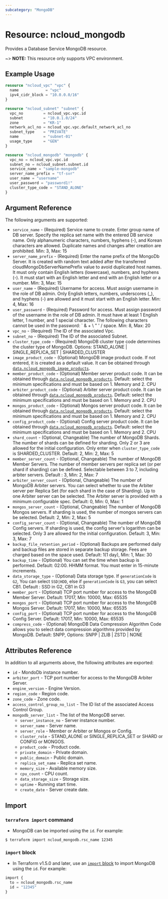 ```yaml
---
subcategory: "MongoDB"
---
```



# Resource: ncloud_mongodb

Provides a Database Service MongoDB resource.

~> **NOTE:** This resource only supports VPC environment.

## Example Usage

```terraform
resource "ncloud_vpc" "vpc" {
  name            = "vpc"
  ipv4_cidr_block = "10.0.0.0/16"
}

resource "ncloud_subnet" "subnet" {
  vpc_no         = ncloud_vpc.vpc.id
  subnet         = "10.0.1.0/24"
  zone           = "KR-1"
  network_acl_no = ncloud_vpc.vpc.default_network_acl_no
  subnet_type    = "PRIVATE"
  name           = "subnet-01"
  usage_type     = "GEN"
}

resource "ncloud_mongodb" "mongodb" {
  vpc_no = ncloud_vpc.vpc.id
  subnet_no = ncloud_subnet.subnet.id
  service_name = "sample-mongodb"
  server_name_prefix = "tf-svr"
  user_name = "username"
  user_password = "password1!"
  cluster_type_code = "STAND_ALONE"
}
```


## Argument Reference

The following arguments are supported:

* `service_name` - (Required) Service name to create. Enter group name of DB server. Specify the replica set name with the entered DB service name. Only alphanumeric characters, numbers, hyphens (-), and Korean characters are allowed. Duplicate names and changes after creation are prohibited. Min: 3, Max: 15
* `server_name_prefix` - (Required) Enter the name prefix of the MongoDb Server. It is created with random text added after the transferred cloudMongoDbServerNamePrefix value to avoid duplicated host names. It must only contain English letters (lowercase), numbers, and hyphens (-). It must start with an English letter and end with an English letter or a number. Min: 3, Max: 15
* `user_name` - (Required) Username for access. Must assign username in the role of DB admin. Only English letters, numbers, underscores (_), and hyphens (-) are allowed and it must start with an English letter. Min: 4, Max: 16
* `user_password` - (Required) Password for access. Must assign password of the username in the role of DB admin. It must have at least 1 English letter, 1 number, and 1 special character. The following characters cannot be used in the password: ` & + \ " ' / space. Min: 8, Max: 20
* `vpc_no` - (Required) The ID of the associated Vpc.
* `subnet_no` - (Required) The ID of the associated Subnet.
* `cluster_type_code` - (Required) MongoDB cluster type code determines the cluster type of MongoDB. Options: STAND_ALONE | SINGLE_REPLICA_SET | SHARDED_CLUSTER
* `image_product_code` - (Optional) MongoDB image product code. If not entered, it is created as a default value. It can be obtained through [`data.ncloud_mongodb_image_products`](../data-sources/mongodb_image_products.md).
* `member_product_code` - (Optional) Member server product code. It can be obtained through [`data.ncloud_mongodb_products`](../data-sources/mongodb_products.md). Default: select the minimum specifications and must be based on 1. Memory and 2. CPU
* `arbiter_product_code` - (Optional) Arbiter server product code. It can be obtained through [`data.ncloud_mongodb_products`](../data-sources/mongodb_products.md). Default: select the minimum specifications and must be based on 1. Memory and 2. CPU
* `mongos_product_code` - (Optional) Mongos server product code. It can be obtained through [`data.ncloud_mongodb_products`](../data-sources/mongodb_products.md). Default: select the minimum specifications and must be based on 1. Memory and 2. CPU
* `config_product_code` - (Optional) Config server product code. It can be obtained through [`data.ncloud_mongodb_products`](../data-sources/mongodb_products.md). Default: select the minimum specifications and must be based on 1. Memory and 2. CPU
* `shard_count` - (Optional, Changeable) The number of MongoDB Shards. The number of shards can be defined for sharding. Only 2 or 3 are allowed for the initial configuration. Only enter when `cluster_type_code` is SHARDED_CLUSTER. Default: 2, Min: 2, Max: 5 
* `member_server_count` - (Optional, Changeable) The number of MongoDB Member Servers. The number of member servers per replica set (or per shard if sharding) can be defined. Selectable between 3 to 7, including arbiter servers. Default : 3, Min: 2, Max: 7
* `arbiter_server_count` - (Optional, Changeable) The number of MongoDB Arbiter servers. You can select whether to use the Arbiter server per Replica Set (for each shard in the case of Sharding). Up to one Arbiter server can be selected. The Arbiter server is provided with a minimum configurable spec. Default: 0, Min: 0, Max: 1
* `mongos_server_count` - (Optional, Changeable) The number of MongoDB Mongos servers. If sharding is used, the number of mongos servers can be selected. Default: 2, Min: 2, Max: 5
* `config_server_count` - (Optional, Changeable) The number of MongoDB Config servers. If sharding is used, the config server's logarithm can be selected. Only 3 are allowed for the initial configuration. Default: 3, Min: 3, Max: 7 
* `backup_file_retention_period` - (Optional) Backups are performed daily and backup files are stored in separate backup storage. Fees are charged based on the space used. Default: 1(1 day), Min: 1, Max: 30
* `backup_time` - (Optional) You can set the time when backup is performed. Default: 02:00. HHMM format. You must enter in 15-minute increments.
* `data_storage_type` - (Optional) Data storage type. If `generationCode` is `G2`, You can select `SSD|HDD`, else if `generationCode` is `G3`, you can select CB1. Default : SSD in G2, CB1 in G3
* `member_port` - (Optional) TCP port number for access to the MongoDB Member Server. Default: 17017, Min: 10000, Max: 65535
* `mongos_port` - (Optional) TCP port number for access to the MongoDB Mongos Server.  Default: 17017, Min: 10000, Max: 65535
* `config_port` - (Optional) TCP port number for access to the MongoDB Config Server.  Default: 17017, Min: 10000, Max: 65535
* `compress_code` - (Optional) MongoDB Data Compression Algorithm Code allows you to select data compression algorithms provided by MongoDB. Default: SNPP,  Options: SNPP | ZLIB | ZSTD | NONE

## Attributes Reference

In addition to all arguments above, the following attributes are exported:

* `id` - MondoDb instance number. 
* `arbiter_port` - TCP port number for access to the MongoDB Arbiter Server.
* `engine_version` - Engine Version.
* `region_code` - Region code.
* `zone_code` - Zone code.
* `access_control_group_no_list` - The ID list of the associated Access Control Group.
* `mongodb_server_list` - The list of the MongoDB server.
  * `server_instance_no` - Server instance number.
  * `server_name` - Server name.
  * `server_role` - Member or Arbiter or Mongos or Config.
  * `cluster_role` - STAND_ALONE or SINGLE_REPLICA_SET or SHARD or CONFIG or MONGOS.
  * `product_code` - Product code.
  * `private_domain` - Private domain.
  * `public_domain` - Public domain.
  * `replica_set_name` - Replica set name.
  * `memory_size` - Available memory size.
  * `cpu_count` - CPU count.
  * `data_storage_size` - Storage size.
  * `uptime` - Running start time.
  * `create_date` - Server create date.

## Import

### `terraform import` command

* MongoDB can be imported using the `id`. For example:

```console
$ terraform import ncloud_mongodb.rsc_name 12345
```

### `import` block

* In Terraform v1.5.0 and later, use an [`import` block](https://developer.hashicorp.com/terraform/language/import) to import MongoDB using the `id`. For example:

```terraform
import {
  to = ncloud_mongodb.rsc_name
  id = "12345"
}
```
